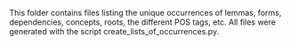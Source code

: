 This folder contains files listing the unique occurrences of lemmas, forms, dependencies, concepts, roots, the different POS tags, etc.
All files were generated with the script create_lists_of_occurrences.py. 
